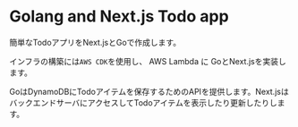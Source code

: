 # Golang and Next.js Todo app

簡単なTodoアプリをNext.jsとGoで作成します。

インフラの構築には`AWS CDK`を使用し、 AWS Lambda に GoとNext.jsを実装します。

GoはDynamoDBにTodoアイテムを保存するためのAPIを提供します。Next.jsはバックエンドサーバにアクセスしてTodoアイテムを表示したり更新したりします。
